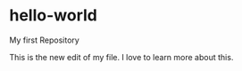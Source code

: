 # hello-world
My first Repository

This is the new edit of my file.
I love to learn more about this.
